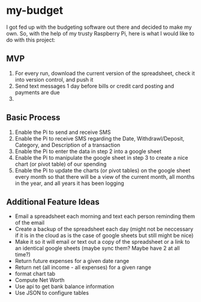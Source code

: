 # my-budget
I got fed up with the budgeting software out there and decided to make my own. So, with the help of my trusty Raspberry Pi, here is what I would like to do with this project:

## MVP
1. For every run, download the current version of the spreadsheet, check it into version control, and push it
2. Send text messages 1 day before bills or credit card posting and payments are due
3. 

## Basic Process
1. Enable the Pi to send and receive SMS
2. Enable the Pi to receive SMS regarding the Date, Withdrawl/Deposit, Category, and Description of a transaction
3. Enable the Pi to enter the data in step 2 into a google sheet
4. Enable the Pi to manipulate the google sheet in step 3 to create a nice chart (or pivot table) of our spending
5. Enable the Pi to update the charts (or pivot tables) on the google sheet every month so that there will be a view of the current month, all months in the year, and all years it has been logging

## Additional Feature Ideas
* Email a spreadsheet each morning and text each person reminding them of the email
* Create a backup of the spreadsheet each day (might not be neccessary if it is in the cloud as is the case of google sheets but still might be nice)
* Make it so it will email or text out a copy of the spreadsheet or a link to an identical google sheets (maybe sync them? Maybe have 2 at all time?)
* Return future expenses for a given date range
* Return net (all income - all expenses) for a given range
* format chart tab
* Compute Net Worth
* Use api to get bank balance information
* Use JSON to configure tables
